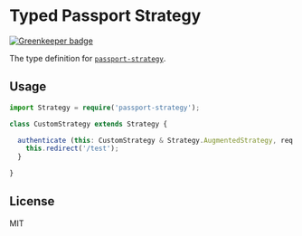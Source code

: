 # Typed Passport Strategy

[![Greenkeeper badge](https://badges.greenkeeper.io/types/npm-passport-strategy.svg)](https://greenkeeper.io/)

The type definition for [`passport-strategy`](https://github.com/jaredhanson/passport-strategy).

## Usage

```ts
import Strategy = require('passport-strategy');

class CustomStrategy extends Strategy {

  authenticate (this: CustomStrategy & Strategy.AugmentedStrategy, req: Strategy.Request, options: any) {
    this.redirect('/test');
  }

}
```

## License

MIT
